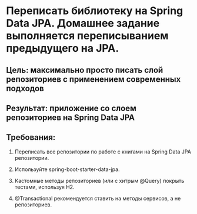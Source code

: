 # Переписать библиотеку на Spring Data JPA. Домашнее задание выполняется переписыванием предыдущего на JPA.


## Цель: максимально просто писать слой репозиториев с применением современных подходов
## Результат: приложение со слоем репозиториев на Spring Data JPA


## Требования:

1. Переписать все репозитории по работе с книгами на Spring Data JPA репозитории.

2. Используйте spring-boot-starter-data-jpa.

3. Кастомные методы репозиториев (или с хитрым @Query) покрыть тестами, используя H2.

4. @Transactional рекомендуется ставить на методы сервисов, а не репозиториев.